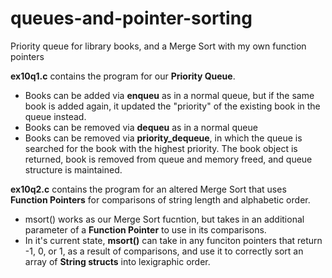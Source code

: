 # queues-and-pointer-sorting
Priority queue for library books, and a Merge Sort with my own function pointers

**ex10q1.c** contains the program for our **Priority Queue**.
* Books can be added via **enqueu** as in a normal queue, but if the same book is added again, it updated the "priority" of the existing book in the queue instead.
* Books can be removed via **dequeu** as in a normal queue
* Books can be removed via **priority_dequeue**, in which the queue is searched for the book with the highest priority. The book object is returned, book is removed from queue and memory freed, and queue structure is maintained.


**ex10q2.c** contains the program for an altered Merge Sort that uses **Function Pointers** for comparisons of string length and alphabetic order.
* msort() works as our Merge Sort fucntion, but takes in an additional parameter of a **Function Pointer** to use in its comparisons.
* In it's current state, **msort()** can take in any funciton pointers that return -1, 0, or 1, as a result of comparisons, and use it to correctly sort an array of **String structs** into lexigraphic order.
